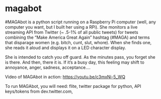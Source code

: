 # magabot

#MAGAbot is a python script running on a Raspberry Pi computer (well, any computer you want, but I built her using a RPi). She monitors a live streaming API from Twitter (~ .5-1% of all public tweets) for tweets combining the “Make America Great Again” hashtag (#MAGA) and terms that disparage women (e.g. bitch, cunt, slut, whore). When she finds one, she reads it aloud and displays it on a LED character display. 

She is intended to catch you off guard. As the minutes pass, you forget she is there. And then, there it is. If it’s a busy day, this feeling may shift to annoyance, anger, sadness, acceptance….

Video of MAGAbot in action: https://youtu.be/c3mxNi-5_WQ

To run MAGAbot, you will need:
flite,
twitter package for python, 
API keys/tokens from dev.twitter.com, 
